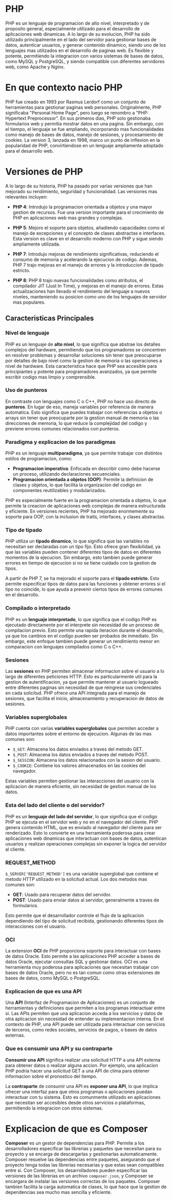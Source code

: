 # PHP

PHP es un lenguaje de programacion de alto nivel, interpretado y de proposito general, especialmente utilizado para el desarrollo de aplicaciones web dinamicas. A lo largo de su evolucion, PHP ha sido utilizado principalmente en el lado del servidor para gestionar bases de datos, autenticar usuarios, y generar contenido dinamico, siendo uno de los lenguajes mas utilizados en el desarrollo de paginas web. Es flexible y potente, permitiendo la integracion con varios sistemas de bases de datos, como MySQL y PostgreSQL, y siendo compatible con diferentes servidores web, como Apache y Nginx.

# En que contexto nacio PHP

PHP fue creado en 1993 por Rasmus Lerdorf como un conjunto de herramientas para gestionar paginas web personales. Originalmente, PHP significaba "Personal Home Page", pero luego se renombro a "PHP: Hypertext Preprocessor". En sus primeros dias, PHP solo gestionaba formularios web y permitia mostrar datos en una pagina. Sin embargo, con el tiempo, el lenguaje se fue ampliando, incorporando mas funcionalidades como manejo de bases de datos, manejo de sesiones, y procesamiento de cookies. La version 3, lanzada en 1998, marco un punto de inflexion en la popularidad de PHP, convirtiendose en un lenguaje ampliamente adoptado para el desarrollo web.

# Versiones de PHP

A lo largo de su historia, PHP ha pasado por varias versiones que han mejorado su rendimiento, seguridad y funcionalidad. Las versiones mas relevantes incluyen:

- **PHP 4**: Introdujo la programacion orientada a objetos y una mayor gestion de recursos. Fue una version importante para el crecimiento de PHP en aplicaciones web mas grandes y complejas.
  
- **PHP 5**: Mejoro el soporte para objetos, añadiendo capacidades como el manejo de excepciones y el concepto de clases abstractas e interfaces. Esta version es clave en el desarrollo moderno con PHP y sigue siendo ampliamente utilizada.

- **PHP 7**: Introdujo mejoras de rendimiento significativas, reduciendo el consumo de memoria y acelerando la ejecucion de codigo. Ademas, PHP 7 trajo mejoras en el manejo de errores y la introduccion de tipado estricto.

- **PHP 8**: PHP 8 trajo nuevas funcionalidades como atributos, el compilador JIT (Just In Time), y mejoras en el manejo de errores. Estas actualizaciones han llevado el rendimiento del lenguaje a nuevos niveles, manteniendo su posicion como uno de los lenguajes de servidor mas populares.

## Caracteristicas Principales

### Nivel de lenguaje

PHP es un lenguaje de **alto nivel**, lo que significa que abstrae los detalles complejos del hardware, permitiendo que los programadores se concentren en resolver problemas y desarrollar soluciones sin tener que preocuparse por detalles de bajo nivel como la gestion de memoria o las operaciones a nivel de hardware. Esta caracteristica hace que PHP sea accesible para principiantes y potente para programadores avanzados, ya que permite escribir codigo mas limpio y comprensible.

### Uso de punteros

En contraste con lenguajes como C o C++, PHP no hace uso directo de **punteros**. En lugar de eso, maneja variables por referencia de manera automatica. Esto significa que puedes trabajar con referencias a objetos o arrays sin tener que preocuparte por la gestion manual de memoria o las direcciones de memoria, lo que reduce la complejidad del codigo y previene errores comunes relacionados con punteros.

### Paradigma y explicacion de los paradigmas

PHP es un lenguaje **multiparadigma**, ya que permite trabajar con distintos estilos de programacion, como:

- **Programacion imperativa**: Enfocada en describir como debe hacerse un proceso, utilizando declaraciones secuenciales.
- **Programacion orientada a objetos (OOP)**: Permite la definicion de clases y objetos, lo que facilita la organizacion del codigo en componentes reutilizables y modularizados.

PHP es especialmente fuerte en la programacion orientada a objetos, lo que permite la creacion de aplicaciones web complejas de manera estructurada y eficiente. En versiones recientes, PHP ha mejorado enormemente su soporte para OOP, con la inclusion de traits, interfaces, y clases abstractas.

### Tipo de tipado

PHP utiliza un **tipado dinamico**, lo que significa que las variables no necesitan ser declaradas con un tipo fijo. Esto ofrece gran flexibilidad, ya que las variables pueden contener diferentes tipos de datos en diferentes momentos de la ejecucion. Sin embargo, esto tambien puede generar errores en tiempo de ejecucion si no se tiene cuidado con la gestion de tipos.

A partir de PHP 7, se ha mejorado el soporte para el **tipado estricto**. Esto permite especificar tipos de datos para las funciones y obtener errores si el tipo no coincide, lo que ayuda a prevenir ciertos tipos de errores comunes en el desarrollo.

### Compilado o interpretado

PHP es un **lenguaje interpretado**, lo que significa que el codigo PHP es ejecutado directamente por el interprete sin necesidad de un proceso de compilacion previo. Esto permite una rapida iteracion durante el desarrollo, ya que los cambios en el codigo pueden ser probados de inmediato. Sin embargo, este enfoque tambien puede generar un rendimiento menor en comparacion con lenguajes compilados como C o C++.

### Sesiones

Las **sesiones** en PHP permiten almacenar informacion sobre el usuario a lo largo de diferentes peticiones HTTP. Esto es particularmente util para la gestion de autentificacion, ya que permite mantener al usuario logueado entre diferentes paginas sin necesidad de que reingrese sus credenciales en cada solicitud. PHP ofrece una API integrada para el manejo de sesiones, que facilita el inicio, almacenamiento y recuperacion de datos de sesiones.

### Variables superglobales

PHP cuenta con varias **variables superglobales** que permiten acceder a datos importantes sobre el entorno de ejecucion. Algunas de las mas comunes son:

- `$_GET`: Almacena los datos enviados a traves del metodo GET.
- `$_POST`: Almacena los datos enviados a traves del metodo POST.
- `$_SESSION`: Almacena los datos relacionados con la sesion del usuario.
- `$_COOKIE`: Contiene los valores almacenados en las cookies del navegador.
  
Estas variables permiten gestionar las interacciones del usuario con la aplicacion de manera eficiente, sin necesidad de gestion manual de los datos.

### Esta del lado del cliente o del servidor?

PHP es un **lenguaje del lado del servidor**, lo que significa que el codigo PHP se ejecuta en el servidor web y no en el navegador del cliente. PHP genera contenido HTML, que es enviado al navegador del cliente para ser renderizado. Esto lo convierte en una herramienta poderosa para crear aplicaciones web dinamicas que interactuan con bases de datos, autentican usuarios y realizan operaciones complejas sin exponer la logica del servidor al cliente.

### REQUEST_METHOD

`$_SERVER['REQUEST_METHOD']` es una variable superglobal que contiene el metodo HTTP utilizado en la solicitud actual. Los dos metodos mas comunes son:

- **GET**: Usado para recuperar datos del servidor.
- **POST**: Usado para enviar datos al servidor, generalmente a traves de formularios.

Esto permite que el desarrollador controle el flujo de la aplicacion dependiendo del tipo de solicitud recibida, gestionando diferentes tipos de interacciones con el usuario.

### OCI

La extension **OCI** de PHP proporciona soporte para interactuar con bases de datos Oracle. Esto permite a las aplicaciones PHP acceder a bases de datos Oracle, ejecutar consultas SQL y gestionar datos. OCI es una herramienta muy poderosa para aplicaciones que necesitan trabajar con bases de datos Oracle, pero no es tan comun como otras extensiones de bases de datos, como MySQL o PostgreSQL.

### Explicacion de que es una API

Una **API** (Interfaz de Programacion de Aplicaciones) es un conjunto de herramientas y definiciones que permiten a los programas interactuar entre si. Las APIs permiten que una aplicacion acceda a los servicios y datos de otra aplicacion sin necesidad de entender su implementacion interna. En el contexto de PHP, una API puede ser utilizada para interactuar con servicios de terceros, como redes sociales, servicios de pagos, o bases de datos externas.

### Que es consumir una API y su contraparte

**Consumir una API** significa realizar una solicitud HTTP a una API externa para obtener datos o realizar alguna accion. Por ejemplo, una aplicacion PHP podria hacer una solicitud GET a una API de clima para obtener informacion sobre el pronostico del tiempo.

La **contraparte** de consumir una API es **exponer una API**, lo que implica ofrecer una interfaz para que otros programas o aplicaciones puedan interactuar con tu sistema. Esto es comunmente utilizado en aplicaciones que necesitan ser accesibles desde otros servicios o plataformas, permitiendo la integracion con otros sistemas.

# Explicacion de que es Composer

**Composer** es un gestor de dependencias para PHP. Permite a los desarrolladores especificar las librerias y paquetes que necesitan para su proyecto y se encarga de descargarlas y gestionarlas automaticamente. Composer resuelve las dependencias entre paquetes, asegurando que el proyecto tenga todas las librerias necesarias y que estas sean compatibles entre si. Con Composer, los desarrolladores pueden especificar las versiones de las librerias en un archivo `composer.json`, y Composer se encargara de instalar las versiones correctas de los paquetes. Composer tambien facilita la carga automatica de clases, lo que hace que la gestion de dependencias sea mucho mas sencilla y eficiente.
